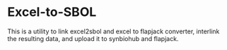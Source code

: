 # Excel-to-SBOL

This is a utility to link excel2sbol and excel to flapjack converter, interlink the resulting data, and upload it to synbiohub and flapjack.